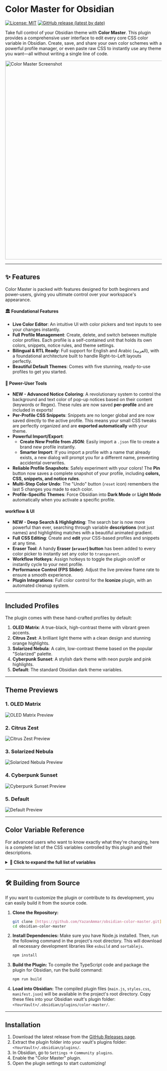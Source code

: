 # Color Master for Obsidian

[![License: MIT](https://img.shields.io/badge/License-MIT-yellow.svg)](https://opensource.org/licenses/MIT) [![GitHub release (latest by date)](https://img.shields.io/github/v/release/YazanAmmar/obsidian-color-master?color=blue&label=version)](https://github.com/YazanAmmar/obsidian-color-master/releases)

Take full control of your Obsidian theme with **Color Master**. This plugin provides a comprehensive user interface to edit every core CSS color variable in Obsidian. Create, save, and share your own color schemes with a powerful profile manager, or even paste raw CSS to instantly use any theme you want—all without writing a single line of code.

<img width="2560" height="640" alt="Color Master Screenshot" src="Images/color-master.svg" />

---

## ✨ Features

Color Master is packed with features designed for both beginners and power-users, giving you ultimate control over your workspace's appearance.

#### 🏛️ Foundational Features
* **Live Color Editor**: An intuitive UI with color pickers and text inputs to see your changes instantly.
* **Full Profile Management**: Create, delete, and switch between multiple color profiles. Each profile is a self-contained unit that holds its own colors, snippets, notice rules, and theme settings.
* **Bilingual & RTL Ready**: Full support for English and Arabic (العربية), with a foundational architecture built to handle Right-to-Left layouts perfectly.
* **Beautiful Default Themes**: Comes with five stunning, ready-to-use profiles to get you started.

#### 🚀 Power-User Tools
* **NEW - Advanced Notice Coloring**: A revolutionary system to control the background and text color of pop-up notices based on their content (keywords or Regex). These rules are now saved **per-profile** and are included in exports!
* **Per-Profile CSS Snippets**: Snippets are no longer global and are now saved directly to the active profile. This means your small CSS tweaks are perfectly organized and are **exported automatically** with your theme.
* **Powerful Import/Export**:
    * **Create New Profile from JSON**: Easily import a `.json` file to create a brand new profile instantly.
    * **Smarter Import**: If you import a profile with a name that already exists, a new dialog will prompt you for a different name, preventing accidental overwrites.
* **Reliable Profile Snapshots**: Safely experiment with your colors! The **Pin** button now saves a complete snapshot of your profile, including **colors, CSS, snippets, and notice rules**.
* **Multi-Step Color Undo**: The "Undo" button (`reset` icon) remembers the last 5 changes you made to each color.
* **Profile-Specific Themes**: Force Obsidian into **Dark Mode** or **Light Mode** automatically when you activate a specific profile.

#### workflow & UI
* **NEW - Deep Search & Highlighting**: The search bar is now more powerful than ever, searching through variable **descriptions** (not just names) and highlighting matches with a beautiful animated gradient.
* **Full CSS Editing**: Create and **edit** your CSS-based profiles and snippets at any time.
* **Eraser Tool**: A handy **Eraser (`eraser`) button** has been added to every color picker to instantly set any color to `transparent`.
* **Workflow Hotkeys**: Assign hotkeys to toggle the plugin on/off or instantly cycle to your next profile.
* **Performance Control (FPS Slider)**: Adjust the live preview frame rate to ensure a smooth experience.
* **Plugin Integrations**: Full color control for the **Iconize** plugin, with an automated cleanup system.

---

## Included Profiles

The plugin comes with these hand-crafted profiles by default:

1.  **OLED Matrix**: A true-black, high-contrast theme with vibrant green accents.
2.  **Citrus Zest**: A brilliant light theme with a clean design and stunning orange highlights.
3.  **Solarized Nebula**: A calm, low-contrast theme based on the popular "Solarized" palette.
4.  **Cyberpunk Sunset**: A stylish dark theme with neon purple and pink highlights.
5.  **Default**: The standard Obsidian dark theme variables.

---

## Theme Previews

### 1. OLED Matrix
<img alt="OLED Matrix Preview" src="Images/oled-matrix.png" />

### 2. Citrus Zest
<img alt="Citrus Zest Preview" src="Images/citruz-zest.png" />

### 3. Solarized Nebula
<img alt="Solarized Nebula Preview" src="Images/solarized-nebula.png" />

### 4. Cyberpunk Sunset
<img alt="Cyberpunk Sunset Preview" src="Images/cyber-punk.png" />

### 5. Default
<img alt="Default Preview" src="Images/default.png" />

---

## Color Variable Reference

For advanced users who want to know exactly what they're changing, here is a complete list of the CSS variables controlled by this plugin and their descriptions.

<details>
<summary><strong>🎨 Click to expand the full list of variables</strong></summary>

| Variable | Description |
|---|---|
| **Plugin Integrations** | |
| `--iconize-icon-color` | Sets the color for all icons added by the Iconize plugin, overriding its native color settings. |
| **Backgrounds** | |
| `--background-primary` | Main background color for the entire app, especially for editor and note panes. |
| `--background-primary-alt` | An alternate background color, often used for the active line in the editor. |
| `--background-secondary` | Secondary background, typically used for sidebars and other UI panels. |
| `--background-secondary-alt`| An alternate secondary background, used for the file explorer's active file. |
| `--background-modifier-border`| The color of borders on various UI elements like buttons and inputs. |
| `--background-modifier-border-hover`| The border color when you hover over an element. |
| `--background-modifier-border-focus`| The border color for a focused element, like a selected text field. |
| `--background-modifier-flair`| Background color for special UI elements, like the 'Syncing' or 'Indexing' status. |
| `--background-modifier-hover` | The background color of elements when you hover over them (e.g., list items). |
| `--background-modifier-active`| The background color of an element when it's actively being clicked or is selected. |
| **Text** | |
| `--text-normal` | The default text color for all notes and most of the UI. |
| `--text-muted` | A slightly faded text color, used for less important information like file metadata. |
| `--text-faint` | The most faded text color, for very subtle UI text or disabled elements. |
| `--text-on-accent` | Text color that appears on top of accented backgrounds (like on a primary button). |
| `--text-accent` | The primary accent color for text, used for links and highlighted UI elements. |
| `--text-accent-hover` | The color of accent text (like links) when you hover over it. |
| `--text-selection` | The background color of text that you have selected with your cursor. |
| **Headings** | |
| `--h1-color` | The color of H1 heading text. |
| `--h2-color` | The color of H2 heading text. |
| `--h3-color` | The color of H3 heading text. |
| `--h4-color` | The color of H4 heading text. |
| `--h5-color` | The color of H5 heading text. |
| `--h6-color` | The color of H6 heading text. |
| **Markdown Elements** | |
| `--hr-color` | The color of the horizontal rule line created with `---`. |
| `--blockquote-border-color` | The color of the vertical border on the left side of a blockquote. |
| `--blockquote-color` | The text color for content inside of a blockquote. |
| `--blockquote-bg` | The background color for content inside of a blockquote. |
| `--tag-color` | Sets the text color of #tags. |
| `--tag-color-hover` | Sets the text color of #tags when hovering over them. |
| `--tag-bg` | Sets the background color of #tags, allowing for a 'pill' shape. |
| `--checklist-done-color` | The color of the checkmark and text for a completed to-do item. |
| `--code-normal` | Sets the text color inside inline code (between backticks). |
| `--code-background` | Sets the background color for inline code blocks. |
| `--text-highlight-bg` | Sets the background color for highlighted text (`==like this==`). |
| **Notices** | |
| `--cm-notice-bg-default` | Sets the default background color for all notices, unless overridden by a rule. |
| `--cm-notice-text-default` | Sets the default text color for all notices, unless overridden by a rule. |
| **Interactive Elements** | |
| `--interactive-normal` | The background color for interactive elements like buttons. |
| `--interactive-hover` | The background color for interactive elements when hovered. |
| `--interactive-accent` | The accent color for important interactive elements (e.g., the 'Create' button). |
| `--interactive-accent-hover`| The accent color for important interactive elements when hovered. |
| `--interactive-success` | Color indicating a successful operation (e.g., green). |
| `--interactive-error` | Color indicating an error (e.g., red). |
| `--interactive-warning` | Color indicating a warning (e.g., yellow). |
| **UI Elements** | |
| `--titlebar-background` | The background color of the main window's title bar. |
| `--titlebar-background-focused`| The title bar background color when the window is active. |
| `--titlebar-text-color` | The text color in the title bar. |
| `--sidebar-background` | Specifically targets the background of the sidebars. |
| `--sidebar-border-color` | The color of the border next to the sidebars. |
| `--header-background` | The background for headers within panes (e.g., note title header). |
| `--header-border-color` | The border color below pane headers. |
| `--vault-name-color` | The color of your vault's name in the top-left corner. |
| **Graph View** | |
| `--graph-line` | The color of the connection lines between notes in the Graph View. |
| `--graph-node` | The color of the circular nodes for existing notes. |
| `--graph-text` | The color of the text labels on the graph nodes. |
| `--graph-node-unresolved` | The color of nodes for notes that do not exist yet (unresolved links). |
| `--graph-node-focused` | Color of the node that is focused or hovered (highlighted node). |
| `--graph-node-tag`| Color of nodes representing tags when tags are shown in the graph. |
| `--graph-node-attachment` | Color of nodes representing attachments (e.g., image or other linked files). |
| **Misc** | |
| `--scrollbar-thumb-bg` | The color of the draggable part of the scrollbar. |
| `--scrollbar-bg` | The color of the scrollbar track (the background). |
| `--divider-color` | The color for general UI separator lines. |

</details>

---

## 🛠️ Building from Source

If you want to customize the plugin or contribute to its development, you can easily build it from the source code.

1.  **Clone the Repository:**
    ```bash
    git clone [https://github.com/YazanAmmar/obsidian-color-master.git](https://github.com/YazanAmmar/obsidian-color-master.git)
    cd obsidian-color-master
    ```

2.  **Install Dependencies:**
    Make sure you have Node.js installed. Then, run the following command in the project's root directory. This will download all necessary development libraries like `esbuild` and `sortablejs`.
    ```bash
    npm install
    ```

3.  **Build the Plugin:**
    To compile the TypeScript code and package the plugin for Obsidian, run the build command:
    ```bash
    npm run build
    ```

4.  **Load into Obsidian:**
    The compiled plugin files (`main.js`, `styles.css`, `manifest.json`) will be available in the project's root directory. Copy these files into your Obsidian vault's plugin folder: `<YourVault>/.obsidian/plugins/color-master/`.

---

## Installation

1.  Download the latest release from the [GitHub Releases page](https://github.com/YazanAmmar/obsidian-color-master/releases).
2.  Extract the plugin folder into your vault's plugins folder: `<YourVault>/.obsidian/plugins/`.
3.  In Obsidian, go to `Settings` -> `Community plugins`.
4.  Enable the "Color Master" plugin.
5.  Open the plugin settings to start customizing!
